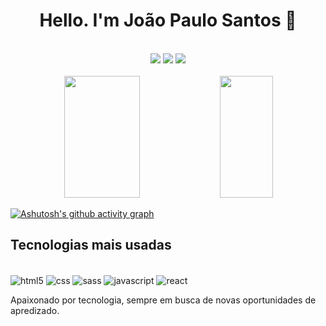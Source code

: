 <div align="center">
  <h1>Hello. I'm João Paulo Santos 👋 </h1>
  <br/>
  <div >
    <a href="https://www.linkedin.com/in/dev-joaopaulosantos/" target="_blank"><img src="https://img.shields.io/badge/LinkedIn-0077B5?style=for-the-badge&logo=linkedin&logoColor=white"></a>
    <a href="https://dev-joaopaulo.netlify.app/" target="_blank"><img src="https://img.shields.io/badge/website-000000?style=for-the-badge&logo=About.me&logoColor=white"></a>
    <a href="https://www.instagram.com/joao_paul0_s/" target="_blank"><img src="https://img.shields.io/badge/Instagram-E4405F?style=for-the-badge&logo=instagram&logoColor=white"></a>
  </div>
</div>
<br/>

<div align="center">  
  <img 
    width="49%" 
    height="195px" 
    src="https://github-readme-stats.vercel.app/api?username=dev-joaopaulosantos&show_icons=true&count_private=true&hide_border=true&theme=github_dark" /> 
  <img 
    width="41%" 
    height="195px" 
    src="https://github-readme-stats.vercel.app/api/top-langs/?username=dev-joaopaulosantos&layout=compact&hide_border=true&theme=github_dark" />
</div>

[![Ashutosh's github activity graph](https://github-readme-activity-graph.vercel.app/graph?username=dev-joaopaulosantos&bg_color=0d1117&color=4c8eda&line=38bdae&point=194ea0&area=false&hide_border=true)](https://github.com/ashutosh00710/github-readme-activity-graph)

## Tecnologias mais usadas

<div style="display: inline-block"></br>
  <img align="center" alt="html5" src="https://img.shields.io/badge/HTML5-E34F26?style=for-the-badge&logo=html5&logoColor=white" />
  <img align="center" alt="css" src="https://img.shields.io/badge/CSS3-1572B6?style=for-the-badge&logo=css3&logoColor=white" />
  <img align="center" alt="sass" src="https://img.shields.io/badge/Sass-CC6699?style=for-the-badge&logo=sass&logoColor=white" />
  <img align="center" alt="javascript" src="https://img.shields.io/badge/JavaScript-F7DF1E?style=for-the-badge&logo=javascript&logoColor=black" />
  <img align="center" alt="react" src="https://img.shields.io/badge/React-20232A?style=for-the-badge&logo=react&logoColor=61DAFB" />
</div></br>

<p>Apaixonado por tecnologia, sempre em busca de novas oportunidades de apredizado.</p>
